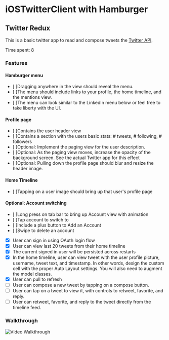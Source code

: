 # iOSTwitterClient with Hamburger

## Twitter Redux 

This is a basic twitter app to read and compose tweets the [Twitter API](https://apps.twitter.com/).

Time spent: 8

### Features

#### Hamburger menu

- [ ]Dragging anywhere in the view should reveal the menu.
- [ ]The menu should include links to your profile, the home timeline, and the mentions view.
- [ ]The menu can look similar to the LinkedIn menu below or feel free to take liberty with the UI.

#### Profile page

- [ ]Contains the user header view
- [ ]Contains a section with the users basic stats: # tweets, # following, # followers
- [ ]Optional: Implement the paging view for the user description.
- [ ]Optional: As the paging view moves, increase the opacity of the background screen. See the actual Twitter app for this effect
- [ ]Optional: Pulling down the profile page should blur and resize the header image.

#### Home Timeline

- [ ]Tapping on a user image should bring up that user's profile page

#### Optional: Account switching

- [ ]Long press on tab bar to bring up Account view with animation
- [ ]Tap account to switch to
- [ ]Include a plus button to Add an Account
- [ ]Swipe to delete an account


- [X] User can sign in using OAuth login flow
- [X] User can view last 20 tweets from their home timeline
- [X] The current signed in user will be persisted across restarts
- [X] In the home timeline, user can view tweet with the user profile picture, username, tweet text, and timestamp.  In other words, design the custom cell with the proper Auto Layout settings.  You will also need to augment the model classes.
- [X] User can pull to refresh
- [ ] User can compose a new tweet by tapping on a compose button.
- [ ] User can tap on a tweet to view it, with controls to retweet, favorite, and reply.
- [ ] User can retweet, favorite, and reply to the tweet directly from the timeline feed.

### Walkthrough

![Video Walkthrough](Twitter.gif)
